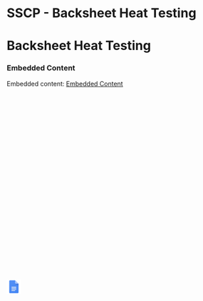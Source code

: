 # SSCP - Backsheet Heat Testing

# Backsheet Heat Testing

[](https://docs.google.com/document/d/1CgJkcvwxo68miMcSX1Z3mK_KoflvIs9usPkhqTZCwCg/edit)

### Embedded Content

Embedded content: [Embedded Content]()

<iframe width="100%" height="400" src="" frameborder="0"></iframe>

![](../../../../../assets/docs_32dp.png)

